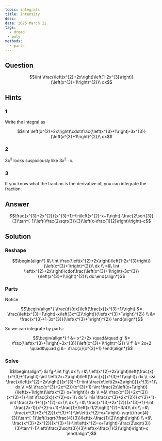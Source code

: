 ```yaml
---
topic: integrals
title: intensity
desc: 
date: 2025 March 22
tags:
  - dread
 - poly
methods:
  - parts
---
```



## Question
```math
\int \frac{\left(x^{2}+2x\right)\left(1-2x^{3}\right)}{\left(x^{3}+1\right)^{2}}\ dx
```


## Hints

### 1
Write the integral as

```math
\int \left(x^{2}+2x\right)\cdot\frac{\left(x^{3}+1\right)-3x^{3}}{\left(x^{3}+1\right)^{2}}\ dx
```

### 2
$3x^3$ looks suspiciously like $3x^2 \cdot x$.

### 3
If you know what the fraction is the derivative of, you can integrate the fraction.


## Answer
```math
\frac{x^{3}+2x^{2}}{x^{3}+1}-\ln\left(x^{2}-x+1\right)-\frac{2\sqrt{3}}{3}\tan^{-1}\left(\frac{2\sqrt{3}}{3}\left(x-\frac{1}{2}\right)\right)-c
```


## Solution

### Reshape
```math
\begin{align*}
  &\ \int \frac{\left(x^{2}+2x\right)\left(1-2x^{3}\right)}{\left(x^{3}+1\right)^{2}}\ dx
  \\ =&\ \int \left(x^{2}+2x\right)\cdot\frac{\left(x^{3}+1\right)-3x^{3}}{\left(x^{3}+1\right)^{2}}\ dx
\end{align*}
```

### Parts
Notice

```math
\begin{align*}
  \frac{d}{dx}\left(\frac{x}{x^{3}+1}\right)
    &= \frac{\left(x^{3}+1\right)-x\left(3x^{2}\right)}{\left(x^{3}+1\right)^{2}}
  \\ &= \frac{x^{3}+1-3x^{3}}{\left(x^{3}+1\right)^{2}}
\end{align*}
```

So we can integrate by parts:

```math
\begin{align*}
  f &= x^2+2x \quad&\quad g' &= \frac{\left(x^{3}+1\right)-3x^{3}}{\left(x^{3}+1\right)^{2}}
  \\ f' &= 2x+2 \quad&\quad g &= \frac{x}{x^{3}+1}
\end{align*}
```

### Solve
```math
\begin{align*}
  &\ fg-\int f'g\ dx
  \\ =&\ \left(x^{2}+2x\right)\left(\frac{x}{x^{3}+1}\right)-\int \left(2x+2\right)\left(\frac{x}{x^{3}+1}\right)\ dx
  \\ =&\ \frac{x\left(x^{2}+2x\right)}{x^{3}+1}-\int \frac{x\left(2x+2\right)}{x^{3}+1}\ dx
  \\ =&\ \frac{x^{3}+2x^{2}}{x^{3}+1}-\int \frac{2x\left(x+1\right)}{\left(x+1\right)\left(x^{2}-x+1\right)}\ dx
  \\ =&\ \frac{x^{3}+2x^{2}}{x^{3}+1}-\int \frac{2x}{x^{2}-x+1}\ dx
  \\ =&\ \frac{x^{3}+2x^{2}}{x^{3}+1}-\int \frac{2x-1+1}{x^{2}-x+1}\ dx
  \\ =&\ \frac{x^{3}+2x^{2}}{x^{3}+1}-\int \frac{2x-1}{x^{2}-x+1}+\frac{1}{\left(x-1/2\right)^{2}+3/4}\ dx
  \\ =&\ \frac{x^{3}+2x^{2}}{x^{3}+1}-\ln\left(x^{2}-x+1\right)-\sqrt{\frac{4}{3}}\tan^{-1}\left(\sqrt{\frac{4}{3}}\left(x-\frac{1}{2}\right)\right)
  \\ =&\ \frac{x^{3}+2x^{2}}{x^{3}+1}-\ln\left(x^{2}-x+1\right)-\frac{2\sqrt{3}}{3}\tan^{-1}\left(\frac{2\sqrt{3}}{3}\left(x-\frac{1}{2}\right)\right)-c
\end{align*}
```
